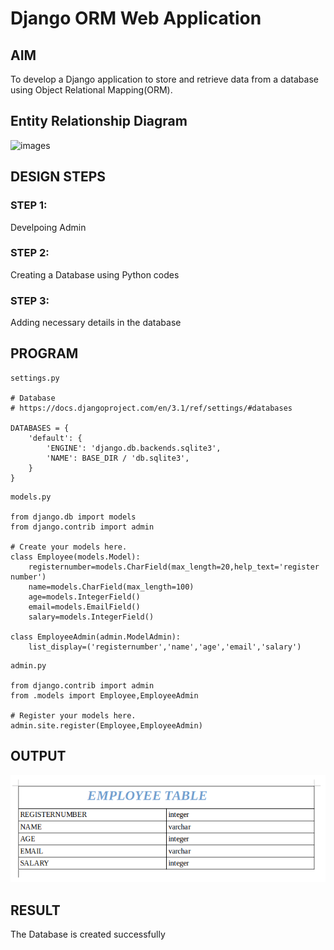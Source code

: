 # Django ORM Web Application

## AIM
To develop a Django application to store and retrieve data from a database using Object Relational Mapping(ORM).

## Entity Relationship Diagram
![images](images/EX02ERDiagram.png)

## DESIGN STEPS

### STEP 1:
Develpoing Admin 

### STEP 2:
Creating a Database using Python codes

### STEP 3:
Adding necessary details in the database

## PROGRAM
```
settings.py

# Database
# https://docs.djangoproject.com/en/3.1/ref/settings/#databases

DATABASES = {
    'default': {
        'ENGINE': 'django.db.backends.sqlite3',
        'NAME': BASE_DIR / 'db.sqlite3',
    }
}
```

```
models.py

from django.db import models
from django.contrib import admin

# Create your models here.
class Employee(models.Model):
    registernumber=models.CharField(max_length=20,help_text='register number')
    name=models.CharField(max_length=100)
    age=models.IntegerField()
    email=models.EmailField()
    salary=models.IntegerField()

class EmployeeAdmin(admin.ModelAdmin):
    list_display=('registernumber','name','age','email','salary')
```

```
admin.py

from django.contrib import admin
from .models import Employee,EmployeeAdmin

# Register your models here.
admin.site.register(Employee,EmployeeAdmin)
```


## OUTPUT
![images](images/EXO2ERDiagram.png)

## RESULT
The Database is created successfully